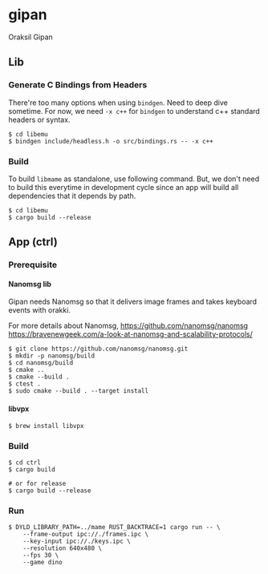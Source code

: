 # gipan
Oraksil Gipan

## Lib
### Generate C Bindings from Headers
There're too many options when using `bindgen`. Need to deep dive sometime. For now, we need `-x c++` for `bindgen` to understand c++ standard headers or syntax.
```
$ cd libemu
$ bindgen include/headless.h -o src/bindings.rs -- -x c++
```

### Build
To build `libmame` as standalone, use following command. But, we don't need to build this everytime in development cycle since an app will build all dependencies that it depends by path.
```
$ cd libemu
$ cargo build --release
```

## App (ctrl)
### Prerequisite
#### Nanomsg lib
Gipan needs Nanomsg so that it delivers image frames and takes keyboard events with orakki.

For more details about Nanomsg,
https://github.com/nanomsg/nanomsg
https://bravenewgeek.com/a-look-at-nanomsg-and-scalability-protocols/

```
$ git clone https://github.com/nanomsg/nanomsg.git
$ mkdir -p nanomsg/build
$ cd nanomsg/build
$ cmake ..
$ cmake --build .
$ ctest .
$ sudo cmake --build . --target install
```

#### libvpx

```
$ brew install libvpx
```

### Build
```
$ cd ctrl
$ cargo build

# or for release
$ cargo build --release
```

### Run
```
$ DYLD_LIBRARY_PATH=../mame RUST_BACKTRACE=1 cargo run -- \
    --frame-output ipc://./frames.ipc \
    --key-input ipc://./keys.ipc \
    --resolution 640x480 \
    --fps 30 \
    --game dino
```
